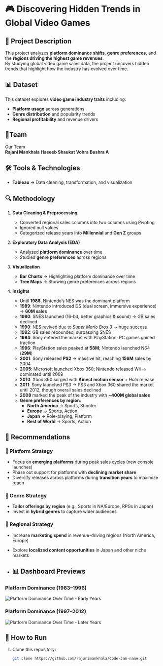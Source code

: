 # 🎮 Discovering Hidden Trends in Global Video Games  

## 📌 Project Description  
This project analyzes **platform dominance shifts**, **genre preferences**, and the **regions driving the highest game revenues**.  
By studying global video game sales data, the project uncovers hidden trends that highlight how the industry has evolved over time.  

## 📊 Dataset  
This dataset explores **video game industry traits** including:  
- **Platform usage** across generations  
- **Genre distribution** and popularity trends  
- **Regional profitability** and revenue drivers  

## 📌Team  
Our Team  
   **Rajani Mankhala**
    **Haseeb Shaukat Vohra**
    **Bushra A**


## 🛠️ Tools & Technologies  
- **Tableau** → Data cleaning, transformation, and visualization  

## 🔍 Methodology  
1. **Data Cleaning & Preprocessing**  
   - Converted regional sales columns into two columns using Pivoting  
   - Ignored null values  
   - Categorized release years into **Millennial** and **Gen Z** groups  

2. **Exploratory Data Analysis (EDA)**  
   - Analyzed **platform dominance** over time  
   - Studied **genre preferences** across regions  

3. **Visualization**  
   - **Bar Charts** → Highlighting platform dominance over time  
   - **Tree Maps** → Showing genre preferences across regions  

4. **Insights**  
   - Until **1988**, Nintendo’s NES was the dominant platform  
   - **1989**: Nintendo introduced DS (dual screen, immersive experience) → **60M sales**  
   - **1990**: SNES launched (16-bit, better graphics & sound) → GB sales declined  
   - **1990**: NES revived due to *Super Mario Bros 3* → huge success  
   - **1992**: GB sales rebounded, surpassing SNES  
   - **1994**: Sony entered the market with PlayStation; PC games gained traction  
   - **1996**: PlayStation sales peaked at **58M**; Nintendo launched N64 (**29M**)  
   - **2001**: Sony released **PS2** → massive hit, reaching **156M** sales by 2004  
   - **2005**: Microsoft launched Xbox 360; Nintendo released Wii → dominated until 2009  
   - **2010**: Xbox 360 surged with **Kinect motion sensor** + *Halo* release  
   - **2011**: Sony launched PS3 → PS3 and Xbox 360 shared the market until 2012, though overall sales declined  
   - **2008** marked the peak of the industry with ~**400M global sales**  
   - **Genre preferences by region**:  
     - **North America** → Sports, Shooter  
     - **Europe** → Sports, Action  
     - **Japan** → Role-playing, Platform  
     - **Rest of World** → Sports, Action  

## 📌 Recommendations  

### 🔹 Platform Strategy  
- Focus on **emerging platforms** during peak sales cycles (new console launches)  
- Phase out support for platforms with **declining market share**  
- Diversify releases across platforms during **transition years** to maximize reach  

### 🔹 Genre Strategy  
- **Tailor offerings by region** (e.g., Sports in NA/Europe, RPGs in Japan)  
- Invest in **hybrid genres** to capture wider audiences  

### 🔹 Regional Strategy  
- Increase **marketing spend** in revenue-driving regions (North America, Europe)  
- Explore **localized content opportunities** in Japan and other niche markets

- ## 📊 Dashboard Previews  

### Platform Dominance (1983–1996)  
![Platform Dominance Over Time - Early Years](images/platform_dominance_early.png)  

### Platform Dominance (1997–2012)  
![Platform Dominance Over Time - Later Years](images/platform_dominance_later.png)  


## 🚀 How to Run  
1. Clone this repository:  
   ```bash
   git clone https://github.com/rajanimankhala/Code-Jam-name.git


